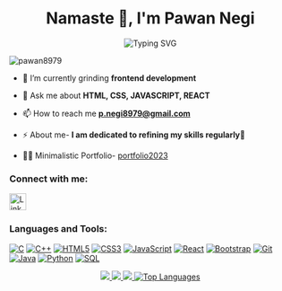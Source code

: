 


<h1 align="center">Namaste 🙏, I'm Pawan Negi</h1>
<div align="center">
  
![Typing SVG](https://readme-typing-svg.herokuapp.com?font=ROBOT&size=25&color=39FF14&background=000000&center=true&vCenter=true&width=490&lines=%3E+Welcome+to+my+GitHub+profile...!)

</div>

<!-- <img align="right" alt="Coding" width="400" src="https://media.tenor.com/rePDfDWO3XoAAAAd/hacking.gif"> -->

<!-- <img align="right" alt="Coding" width="400" height = "300" src="https://media0.giphy.com/media/HscDLzkO8EOTmgkhQP/giphy.gif?cid=ecf05e47z5gv8abob3wz2kf7dpw7v2uwtcz5yih2xz3tpthr&rid=giphy.gif&ct=g"> -->

<p align="left"> <img src="https://komarev.com/ghpvc/?username=pawan8979&label=Profile%20views&color=0e75b6&style=flat" alt="pawan8979" /> </p>


- 🌱 I’m currently grinding **frontend development**

- 💬 Ask me about **HTML, CSS, JAVASCRIPT, REACT**

- 📫 How to reach me **p.negi8979@gmail.com**

- ⚡ About me- **I am dedicated to refining my skills regularly🚀**

- 👨‍💻 Minimalistic Portfolio- <a href="https://pfolio2023.netlify.app/">portfolio2023</a>

<h3 align="left">Connect with me:</h3>
<p align="left">
  <a href="https://linkedin.com/in/pawan8979" target="_blank">
    <img align="center" src="https://img.icons8.com/color/48/000000/linkedin.png" alt="LinkedIn" height="30" width="30" />
  </a>
</p>


<h3 align="left">Languages and Tools:</h3>

[![C](https://img.shields.io/badge/c-black?style=for-the-badge&logo=c)](https://github.com/pawan8979)
[![C++](https://img.shields.io/badge/c++-black?style=for-the-badge&logo=cplusplus)](https://github.com/pawan8979)
[![HTML5](https://img.shields.io/badge/html5-black?style=for-the-badge&logo=html5)](https://github.com/pawan8979)
[![CSS3](https://img.shields.io/badge/css3-black?style=for-the-badge&logo=css3)](https://github.com/pawan8979)
[![JavaScript](https://img.shields.io/badge/javascript-black?style=for-the-badge&logo=javascript)](https://github.com/pawan8979)
[![React](https://img.shields.io/badge/react-black?style=for-the-badge&logo=react)](https://github.com/pawan8979)
[![Bootstrap](https://img.shields.io/badge/bootstrap-black?style=for-the-badge&logo=bootstrap)](https://github.com/pawan8979)
[![Git](https://img.shields.io/badge/git-black?style=for-the-badge&logo=git&logoColor=white)](https://github.com/pawan8979)
[![Java](https://img.shields.io/badge/java-black?style=for-the-badge&logo=openjdk)](https://github.com/pawan8979)
[![Python](https://img.shields.io/badge/python-black?style=for-the-badge&logo=python)](https://github.com/pawan8979)
[![SQL](https://img.shields.io/badge/sql-black?style=for-the-badge&logo=mysql)](https://github.com/pawan8979)

<p align="center">
  <a href="https://github.com/pawan8979">
    <img src="http://github-profile-summary-cards.vercel.app/api/cards/profile-details?username=pawan8979&theme=transparent" />
  </a>
  <a href="https://github.com/pawan8979">
    <img src="https://github-readme-streak-stats.herokuapp.com/?user=pawan8979&hide_border=true&card_width=338&theme=transparent" />
  </a>
  <a href="https://github.com/pawan8979">
    <img src="http://github-profile-summary-cards.vercel.app/api/cards/stats?username=pawan8979&theme=transparent" />
  </a>
  <a href="https://github.com/pawan8979">
  <img src="https://github-readme-stats.vercel.app/api/top-langs/?username=pawan8979&langs_count=10&exclude_repo=&hide=jupyter%20notebook,vim%20script,cmake,makefile,batchfile,emacs%20lisp,css,html&card_width=699&hide_border=true&theme=transparent" alt="Top Languages" />
</a>


</p>
